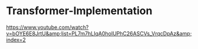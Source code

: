 # Transformer-Implementation
https://www.youtube.com/watch?v=bOYE6E8JrtU&amp;list=PL7m7hLIqA0hoIUPhC26ASCVs_VrqcDpAz&amp;index=2
